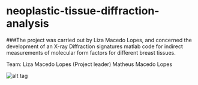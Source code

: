 # neoplastic-tissue-diffraction-analysis

###The project was carried out by Liza Macedo Lopes, and concerned the development of an X-ray Diffraction signatures matlab code for indirect measurements of molecular form factors for different breast tissues.
 
Team:
  Liza Macedo Lopes (Project leader)
  Matheus Macedo Lopes

![alt tag](http://i.imgur.com/EPn4zVx.png)
